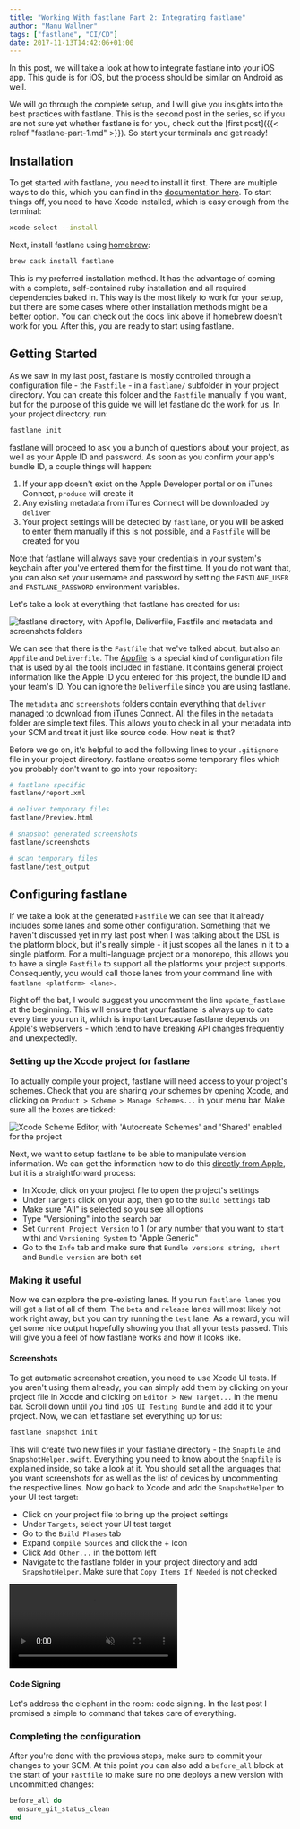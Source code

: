 ```yaml
---
title: "Working With fastlane Part 2: Integrating fastlane"
author: "Manu Wallner"
tags: ["fastlane", "CI/CD"]
date: 2017-11-13T14:42:06+01:00
---
```


In this post, we will take a look at how to integrate fastlane into your iOS app. This guide is for iOS, but the process should be similar on Android as well.

<!--more-->

We will go through the complete setup, and I will give you insights into the best practices with fastlane. This is the second post in the series, so if you are not sure yet whether fastlane is for you, check out the [first post]({{< relref "fastlane-part-1.md" >}}). So start your terminals and get ready!

## Installation

To get started with fastlane, you need to install it first. There are multiple ways to do this, which you can find in the [documentation here](https://docs.fastlane.tools/getting-started/ios/setup/#choose-your-installation-method). To start things off, you need to have Xcode installed, which is easy enough from the terminal:

```bash
xcode-select --install
```

Next, install fastlane using [homebrew](https://brew.sh):

```bash
brew cask install fastlane
```

This is my preferred installation method. It has the advantage of coming with a complete, self-contained ruby installation and all required dependencies baked in. This way is the most likely to work for your setup, but there are some cases where other installation methods might be a better option. You can check out the docs link above if homebrew doesn't work for you. After this, you are ready to start using fastlane.

## Getting Started

As we saw in my last post, fastlane is mostly controlled through a configuration file - the `Fastfile` - in a `fastlane/` subfolder in your project directory. You can create this folder and the `Fastfile` manually if you want, but for the purpose of this guide we will let fastlane do the work for us. In your project directory, run:

```bash
fastlane init
```

fastlane will proceed to ask you a bunch of questions about your project, as well as your Apple ID and password. As soon as you confirm your app's bundle ID, a couple things will happen: 

1. If your app doesn't exist on the Apple Developer portal or on iTunes Connect, `produce` will create it
2. Any existing metadata from iTunes Connect will be downloaded by `deliver` 
3. Your project settings will be detected by `fastlane`, or you will be asked to enter them manually if this is not possible, and a `Fastfile` will be created for you

Note that fastlane will always save your credentials in your system's keychain after you've entered them for the first time. If you do not want that, you can also set your username and password by setting the `FASTLANE_USER` and `FASTLANE_PASSWORD` environment variables. 

Let's take a look at everything that fastlane has created for us:

<img src="/images/fastlane-part-2/fastlane-dir.png" alt="fastlane directory, with Appfile, Deliverfile, Fastfile and metadata and screenshots folders">

We can see that there is the `Fastfile` that we've talked about, but also an `Appfile` and `Deliverfile`. The [Appfile](https://docs.fastlane.tools/advanced/#appfile) is a special kind of configuration file that is used by all the tools included in fastlane. It contains general project information like the Apple ID you entered for this project, the bundle ID and your team's ID. You can ignore the `Deliverfile` since you are using fastlane. 

The `metadata` and `screenshots` folders contain everything that `deliver` managed to download from iTunes Connect. All the files in the `metadata` folder are simple text files. This allows you to check in all your metadata into your SCM and treat it just like source code. How neat is that? 

Before we go on, it's helpful to add the following lines to your `.gitignore` file in your project directory. fastlane creates some temporary files which you probably don't want to go into your repository:

```sh
# fastlane specific
fastlane/report.xml

# deliver temporary files
fastlane/Preview.html

# snapshot generated screenshots
fastlane/screenshots

# scan temporary files
fastlane/test_output
```

## Configuring fastlane

If we take a look at the generated `Fastfile` we can see that it already includes some lanes and some other configuration. Something that we haven't discussed yet in my last post when I was talking about the DSL is the platform block, but it's really simple - it just scopes all the lanes in it to a single platform. For a multi-language project or a monorepo, this allows you to have a single `Fastfile` to support all the platforms your project supports. Consequently, you would call those lanes from your command line with `fastlane <platform> <lane>`. 

Right off the bat, I would suggest you uncomment the line `update_fastlane` at the beginning. This will ensure that your fastlane is always up to date every time you run it, which is important because fastlane depends on Apple's webservers - which tend to have breaking API changes frequently and unexpectedly. 

### Setting up the Xcode project for fastlane

To actually compile your project, fastlane will need access to your project's schemes. Check that you are sharing your schemes by opening Xcode, and clicking on `Product > Scheme > Manage Schemes...` in your menu bar. Make sure all the boxes are ticked:

<img src="/images/fastlane-part-2/schemes.png" alt="Xcode Scheme Editor, with 'Autocreate Schemes' and 'Shared' enabled for the project">

Next, we want to setup fastlane to be able to manipulate version information. We can get the information how to do this [directly from Apple](https://developer.apple.com/library/content/qa/qa1827/_index.html), but it is a straightforward process:

- In Xcode, click on your project file to open the project's settings
- Under `Targets` click on your app, then go to the `Build Settings` tab
- Make sure "All" is selected so you see all options
- Type "Versioning" into the search bar
- Set `Current Project Version` to 1 (or any number that you want to start with) and `Versioning System` to "Apple Generic"
- Go to the `Info` tab and make sure that `Bundle versions string, short` and `Bundle version` are both set

### Making it useful

Now we can explore the pre-existing lanes. If you run `fastlane lanes` you will get a list of all of them. The `beta` and `release` lanes will most likely not work right away, but you can try running the `test` lane. As a reward, you will get some nice output hopefully showing you that all your tests passed. This will give you a feel of how fastlane works and how it looks like. 

#### Screenshots

To get automatic screenshot creation, you need to use Xcode UI tests. If you aren't using them already, you can simply add them by clicking on your project file in Xcode and clicking on `Editor > New Target...` in the menu bar. Scroll down until you find `iOS UI Testing Bundle` and add it to your project. Now, we can let fastlane set everything up for us: 

```bash
fastlane snapshot init
```

This will create two new files in your fastlane directory - the `Snapfile` and `SnapshotHelper.swift`. Everything you need to know about the `Snapfile` is explained inside, so take a look at it. You should set all the languages that you want screenshots for as well as the list of devices by uncommenting the respective lines. Now go back to Xcode and add the `SnapshotHelper` to your UI test target:

- Click on your project file to bring up the project settings
- Under `Targets`, select your UI test target
- Go to the `Build Phases` tab
- Expand `Compile Sources` and click the + icon 
- Click `Add Other...` in the bottom left
- Navigate to the fastlane folder in your project directory and add `SnapshotHelper`. Make sure that `Copy Items If Needed` is not checked

<video autoplay loop muted>
<source type="video/mp4" src="/images/fastlane-part-2/snapshot-xcode.mp4">
</video>

#### Code Signing

Let's address the elephant in the room: code signing. In the last post I promised a simple to command that takes care of everything. 

### Completing the configuration

After you're done with the previous steps, make sure to commit your changes to your SCM. At this point you can also add a `before_all` block at the start of your `Fastfile` to make sure no one deploys a new version with uncommitted changes:

```ruby
before_all do
  ensure_git_status_clean
end
```
